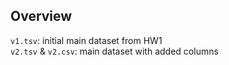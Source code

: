 ## Overview
```v1.tsv```: initial main dataset from HW1<br>
```v2.tsv``` & ```v2.csv```: main dataset with added columns
